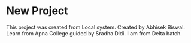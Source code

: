 # New Project

This project was created from Local system.
Created by Abhisek Biswal.
Learn from Apna College guided by Sradha Didi.
I am from Delta batch.
